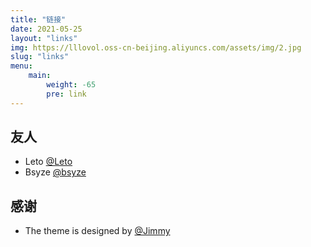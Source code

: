 ```yaml
---
title: "链接"
date: 2021-05-25
layout: "links"
img: https://lllovol.oss-cn-beijing.aliyuncs.com/assets/img/2.jpg
slug: "links"
menu:
    main:
        weight: -65
        pre: link
---
```

## 友人
- Leto [@Leto](http://blog.letow.top/)
- Bsyze [@bsyze](http://www.bsyze.com/)

## 感谢
- The theme is designed by  [@Jimmy](https://jimmycai.com/)